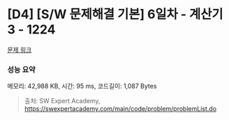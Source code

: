 # [D4] [S/W 문제해결 기본] 6일차 - 계산기3 - 1224 

[문제 링크](https://swexpertacademy.com/main/code/problem/problemDetail.do?contestProbId=AV14tDX6AFgCFAYD) 

### 성능 요약

메모리: 42,988 KB, 시간: 95 ms, 코드길이: 1,087 Bytes



> 출처: SW Expert Academy, https://swexpertacademy.com/main/code/problem/problemList.do